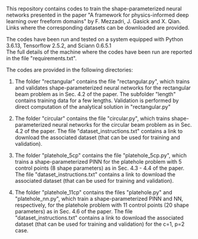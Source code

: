 This repository contains codes to train the shape-parameterized neural networks presented in the paper "A framework for physics-informed deep learning over freeform domains" by F. Mezzadri, J. Gasick and X. Qian. 
Links where the corresponding datasets can be downloaded are provided.

The codes have been run and tested on a system equipped with Python 3.6.13, Tensorflow 2.5.2, and Sciann 0.6.5.1  
The full details of the machine where the codes have been run are reported in the file "requirements.txt".

The codes are provided in the following directories:

1) The folder "rectangular" contains the file "rectangular.py", which trains and validates shape-parameterized neural networks for the rectangular beam problem as in Sec. 4.2 of the paper.
The subfolder "length" contains training data for a few lengths. Validation is performed by direct computation of the analytical solution in "rectangular.py"

2) The folder "circular" contains the file "circular.py", which trains shape-parameterized neural networks for the circular beam problem as in Sec. 4.2 of the paper.
The file "dataset_instructions.txt" contains a link to download the associated dataset (that can be used for training and validation).

3) The folder "platehole_5cp" contains the file "platehole_5cp.py", which trains a shape-parameterized PINN for the platehole problem with 5 control points (8 shape parameters) as in Sec. 4.3 - 4.4 of the paper.
The file "dataset_instructions.txt" contains a link to download the associated dataset (that can be used for training and validation).

4) The folder "platehole_11cp" contains the files "platehole.py" and "platehole_nn.py", which train a shape-parameterized PINN and NN, respectively, for the platehole problem with 11 control points (20 shape parameters) as in Sec. 4.6 of the paper.
The file "dataset_instructions.txt" contains a link to download the associated dataset (that can be used for training and validation) for the c=1, p=2 case.
